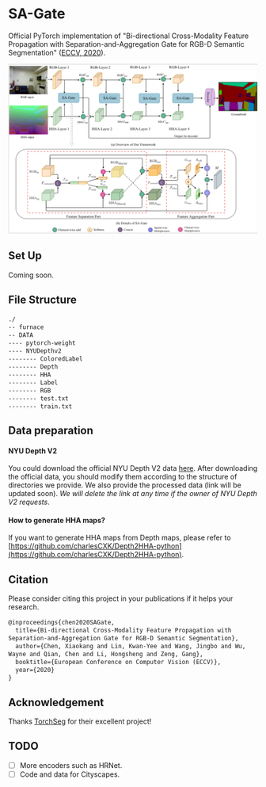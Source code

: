 # SA-Gate

Official PyTorch implementation of "Bi-directional Cross-Modality Feature Propagation with Separation-and-Aggregation Gate for RGB-D Semantic Segmentation" ([ECCV, 2020](http://eccv2020.eu/)).

<img src='pic/arch.png'>

## Set Up

Coming soon.

## File Structure

```
./
-- furnace
-- DATA
---- pytorch-weight
---- NYUDepthv2
-------- ColoredLabel
-------- Depth
-------- HHA
-------- Label
-------- RGB
-------- test.txt
-------- train.txt
```

## Data preparation

#### NYU Depth V2

You could download the official NYU Depth V2 data [here](https://cs.nyu.edu/~silberman/datasets/nyu_depth_v2.html). After downloading the official data, you should modify them according to the structure of directories we provide. We also provide the processed data (link will be updated soon). *We will delete the link at any time if the owner of NYU Depth V2 requests*.

#### How to generate HHA maps?

If you want to generate HHA maps from Depth maps, please refer to [https://github.com/charlesCXK/Depth2HHA-python](https://github.com/charlesCXK/Depth2HHA-python).

## Citation

Please consider citing this project in your publications if it helps your research.

```
@inproceedings{chen2020SAGate,
  title={Bi-directional Cross-Modality Feature Propagation with Separation-and-Aggregation Gate for RGB-D Semantic Segmentation},
  author={Chen, Xiaokang and Lin, Kwan-Yee and Wang, Jingbo and Wu, Wayne and Qian, Chen and Li, Hongsheng and Zeng, Gang},
  booktitle={European Conference on Computer Vision (ECCV)},
  year={2020}
}
```

## Acknowledgement

Thanks [TorchSeg](https://github.com/ycszen/TorchSeg) for their excellent project!

## TODO

- [ ] More encoders such as HRNet.
- [ ] Code and data for Cityscapes.